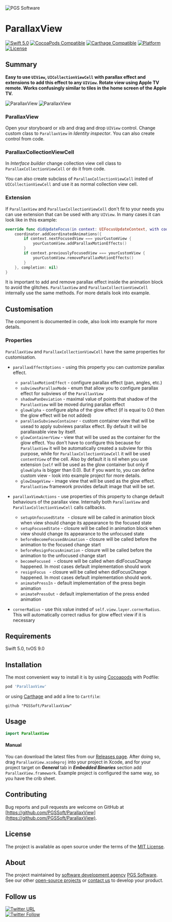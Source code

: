 ![PGS Software](Assets/pgssoft-logo.png) 

# ParallaxView

[![Swift 5.0](https://img.shields.io/badge/Swift-5.0-orange.svg?style=flat)](https://swift.org/)
[![CocoaPods Compatible](https://img.shields.io/cocoapods/v/ParallaxView.svg)](https://cocoapods.org/pods/ParallaxView)
[![Carthage Compatible](https://img.shields.io/badge/Carthage-compatible-4BC51D.svg?style=flat)](https://github.com/Carthage/Carthage)
[![Platform](https://img.shields.io/cocoapods/p/ParallaxView.svg)](http://cocoadocs.org/docsets/ParallaxView)
[![License](https://img.shields.io/cocoapods/l/ParallaxView.svg)](https://github.com/PGSSoft/ParallaxView/LICENSE.md)

## Summary

**Easy to use `UIView`, `UICollectionViewCell` with parallax effect and extensions to add this effect to any `UIView`. Rotate view using Apple TV remote. Works confusingly similar to tiles in the home screen of the Apple TV.**

![ParallaxView](Assets/parallax_view.gif)
![ParallaxView](Assets/parallax_collection_view_cell.gif)

### ParallaxView

Open your storyboard or xib and drag and drop `UIView` control.
Change custom class to `ParallaxView` in *Identity inspector*.
You can also create control from code.

### ParallaxCollectionViewCell

In *Interface builder* change collection view cell class to `ParallaxCollectionViewCell` or do it from code.

You can also create subclass of `ParallaxCollectionViewCell` insted of `UICollectionViewCell` and use it as normal collection view cell.

### Extension

If `ParallaxView` and `ParallaxCollectionViewCell` don't fit to your needs you can use extension that can be used with any `UIView`. In many cases it can look like in this example:

```swift
override func didUpdateFocus(in context: UIFocusUpdateContext, with coordinator: UIFocusAnimationCoordinator) {
	coordinator.addCoordinatedAnimations({
		if context.nextFocusedView === yourCustomView {
			yourCustomView.addParallaxMotionEffects()
		}
		if context.previouslyFocusedView === yourCustomView {
			yourCustomView.removeParallaxMotionEffects()
		}
	}, completion: nil)
}
```

It is important to add and remove parallax effect inside the animation block to avoid the glitches.
`ParallaxView` and `ParallaxCollectionViewCell` internally use the same methods.
For more details look into example.

## Customisation

The component is documented in code, also look into example for more details.

### Properties

`ParallaxView` and `ParallaxCollectionViewCell` have the same properties for customisation.

* `parallaxEffectOptions` - using this property you can customize parallax effect.
	* `parallaxMotionEffect` - configure parallax effect (pan, angles, etc.)
	* `subviewsParallaxMode` - enum that allow you to configure parallax effect for subviews of the `ParallaxView`
	* `shadowPanDeviation` - maximal value of points that shadow of the `ParallaxView` will be moved during parallax effect
	* `glowAlpha` - configure alpha of the glow effect (if is equal to 0.0 then the glow effect will be not added)
	* `parallaxSubviewsContainer` - custom container view that will be usead to apply subviews parallax effect. By default it will be parallaxable view by itself.
	* `glowContainerView` - view that will be used as the container for the glow effect. You don't have to configure this because for `ParallaxView` it will be automatically created a subview for this purpose, while for `ParallaxCollectionViewCell` it will be used `contentView` of the cell. Also by default it is nil when you use extension (`self` will be used as the glow container but only if `glowAlpha` is bigger than 0.0). But if you want to, you can define custom view - look into example project for more details.
	* `glowImageView` - image view that will be used as the glow effect. `ParallaxView` framework provides default image that will be set.

* `parallaxViewActions` - use properties of this property to change default behaviours of the parallax view. Internally both `ParallaxView` and `ParallaxCollectionViewCell` calls callbacks.
	* `setupUnfocusedState ` - closure will be called in animation block when view should change its appearance to the focused state
	* `setupFocusedState` - closure will be called in animation block when view should change its appearance to the unfocused state
	* `beforeBecomeFocusedAnimation` - closure will be called before the animation to the focused change start
	* `beforeResignFocusAnimation` - closure will be called before the animation to the unfocused change start
	* `becomeFocused ` - closure will be called when didFocusChange happened. In most cases default implementation should work
   * `resignFocus ` - closure will be called when didFocusChange happened. In most cases default implementation should work.
	* `animatePressIn` - default implementation of the press begin animation
	* `animatePressOut` - default implementation of the press ended animation
* `cornerRadius` - use this value insted of `self.view.layer.cornerRadius`. This will automatically correct radius for glow effect view if it is necessary

## Requirements

Swift 5.0, tvOS 9.0

## Installation

The most convenient way to install it is by using [Cocoapods](https://cocoapods.org/) with Podfile:

```ruby
pod 'ParallaxView'
```

or using [Carthage](https://github.com/Carthage/Carthage) and add a line to `Cartfile`:

```
github "PGSSoft/ParallaxView"
```

## Usage

```swift
import ParallaxView
```

#### Manual

You can download the latest files from our [Releases page](https://github.com/PGSSoft/ParallaxView/releases). After doing so, drag `ParallaxView.xcodeproj` into your project in Xcode, and for your project target on ***General*** tab in ***Embedded Binaries*** section add `ParallaxView.framework`. Example project is configured the same way, so you have the crib sheet.


## Contributing

Bug reports and pull requests are welcome on GitHub at [https://github.com/PGSSoft/ParallaxView](https://github.com/PGSSoft/ParallaxView).

## License

The project is available as open source under the terms of the [MIT License](http://opensource.org/licenses/MIT).

## About

The project maintained by [software development agency](https://www.pgs-soft.com/) [PGS Software](https://www.pgs-soft.com/).
See our other [open-source projects](https://github.com/PGSSoft) or [contact us](https://www.pgs-soft.com/contact-us/) to develop your product.

## Follow us

[![Twitter URL](https://img.shields.io/twitter/url/http/shields.io.svg?style=social)](https://twitter.com/intent/tweet?text=https://github.com/PGSSoft/InAppPurchaseButton)  
[![Twitter Follow](https://img.shields.io/twitter/follow/pgssoftware.svg?style=social&label=Follow)](https://twitter.com/pgssoftware)